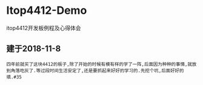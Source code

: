# Itop4412-Demo
itop4412开发板例程及心得体会
## 建于2018-11-8
    四年前就买了这块4412的板子,除了开始的时候有模有样的学了一阵,后面因为种种的事情,就放到角落吃灰了.等过段时间生活安定了,还是要抓起来好好的学习的.先挖个坑,后面好好的填.#35
